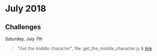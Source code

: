 # July 2018

## Challenges

*Saturday, July 7th*

> "Get the middle character", file: get_the_middle_character.js & [link](https://www.codewars.com/kata/get-the-middle-character/train/javascript)

